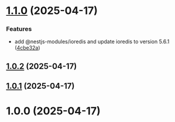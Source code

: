 # [1.1.0](https://github.com/hush-mart/soldout/compare/v1.0.2...v1.1.0) (2025-04-17)


### Features

* add @nestjs-modules/ioredis and update ioredis to version 5.6.1 ([4cbe32a](https://github.com/hush-mart/soldout/commit/4cbe32ac457251aed8b9a6e4cf199be9a32cab0f))

## [1.0.2](https://github.com/hush-mart/soldout/compare/v1.0.1...v1.0.2) (2025-04-17)

## [1.0.1](https://github.com/hush-mart/soldout/compare/v1.0.0...v1.0.1) (2025-04-17)

# 1.0.0 (2025-04-17)
